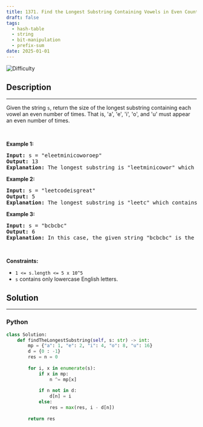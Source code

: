 ```yaml
---
title: 1371. Find the Longest Substring Containing Vowels in Even Counts
draft: false
tags: 
  - hash-table
  - string
  - bit-manipulation
  - prefix-sum
date: 2025-01-01
---
```


![Difficulty](https://img.shields.io/badge/Difficulty-Medium-blue.svg)

## Description

---
<p>Given the string <code>s</code>, return the size of the longest substring containing each vowel an even number of times. That is, &#39;a&#39;, &#39;e&#39;, &#39;i&#39;, &#39;o&#39;, and &#39;u&#39; must appear an even number of times.</p>

<p>&nbsp;</p>
<p><strong class="example">Example 1:</strong></p>

<pre>
<strong>Input:</strong> s = &quot;eleetminicoworoep&quot;
<strong>Output:</strong> 13
<strong>Explanation: </strong>The longest substring is &quot;leetminicowor&quot; which contains two each of the vowels: <strong>e</strong>, <strong>i</strong> and <strong>o</strong> and zero of the vowels: <strong>a</strong> and <strong>u</strong>.
</pre>

<p><strong class="example">Example 2:</strong></p>

<pre>
<strong>Input:</strong> s = &quot;leetcodeisgreat&quot;
<strong>Output:</strong> 5
<strong>Explanation:</strong> The longest substring is &quot;leetc&quot; which contains two e&#39;s.
</pre>

<p><strong class="example">Example 3:</strong></p>

<pre>
<strong>Input:</strong> s = &quot;bcbcbc&quot;
<strong>Output:</strong> 6
<strong>Explanation:</strong> In this case, the given string &quot;bcbcbc&quot; is the longest because all vowels: <strong>a</strong>, <strong>e</strong>, <strong>i</strong>, <strong>o</strong> and <strong>u</strong> appear zero times.
</pre>

<p>&nbsp;</p>
<p><strong>Constraints:</strong></p>

<ul>
	<li><code>1 &lt;= s.length &lt;= 5 x 10^5</code></li>
	<li><code>s</code>&nbsp;contains only lowercase English letters.</li>
</ul>


## Solution

---
### Python
``` py title='find-the-longest-substring-containing-vowels-in-even-counts'
class Solution:
    def findTheLongestSubstring(self, s: str) -> int:
        mp = {"a": 1, "e": 2, "i": 4, "o": 8, "u": 16}
        d = {0 : -1}
        res = n = 0
        
        for i, x in enumerate(s):
            if x in mp:
                n ^= mp[x]
            
            if n not in d:
                d[n] = i
            else:
                res = max(res, i - d[n])
        
        return res
                

```

